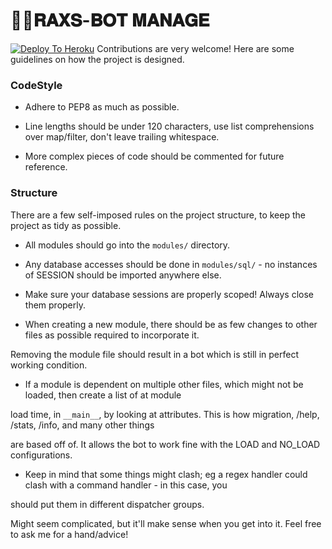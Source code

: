 # 👩‍💻𝐑𝐀𝐗𝐒-𝐁𝐎𝐓 𝐌𝐀𝐍𝐀𝐆𝐄

[![Deploy To Heroku](https://telegra.ph/file/176dcada40ff3d0b19d9d.jpg)](https://dashboard.heroku.com/new?template=https://github.com/Rakaxyxz/RakaManage)
Contributions are very welcome! Here are some guidelines on how the project is designed.

### CodeStyle

- Adhere to PEP8 as much as possible.

- Line lengths should be under 120 characters, use list comprehensions over map/filter, don't leave trailing whitespace.

- More complex pieces of code should be commented for future reference.

### Structure

There are a few self-imposed rules on the project structure, to keep the project as tidy as possible.

- All modules should go into the `modules/` directory.

- Any database accesses should be done in `modules/sql/` - no instances of SESSION should be imported anywhere else.

- Make sure your database sessions are properly scoped! Always close them properly.

- When creating a new module, there should be as few changes to other files as possible required to incorporate it.

Removing the module file should result in a bot which is still in perfect working condition.

- If a module is dependent on multiple other files, which might not be loaded, then create a list of at module

load time, in `__main__`, by looking at attributes. This is how migration, /help, /stats, /info, and many other things

are based off of. It allows the bot to work fine with the LOAD and NO_LOAD configurations.

- Keep in mind that some things might clash; eg a regex handler could clash with a command handler - in this case, you 

should put them in different dispatcher groups.

Might seem complicated, but it'll make sense when you get into it. Feel free to ask me for a hand/advice!

